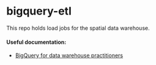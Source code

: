 # bigquery-etl

This repo holds load jobs for the spatial data warehouse.

#### Useful documentation:
- [BigQuery for data warehouse practitioners ](https://cloud.google.com/architecture/bigquery-data-warehouse)
